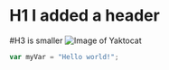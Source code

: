 # H1 I added a header 
#H3 is smaller 
![Image of Yaktocat](https://octodex.github.com/images/yaktocat.png)

``` javascript
var myVar = "Hello world!";



